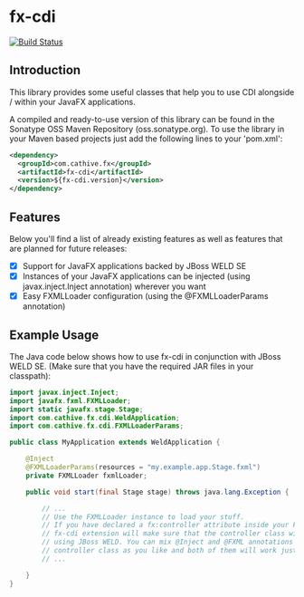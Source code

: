fx-cdi
======

[![Build Status](https://travis-ci.org/cathive/fx-cdi.png)](https://travis-ci.org/cathive/fx-cdi)

Introduction
------------

This library provides some useful classes that help you to use
CDI alongside / within your JavaFX applications.

A compiled and ready-to-use version of this library can be found in the
Sonatype OSS Maven Repository (oss.sonatype.org). To use the library
in your Maven based projects just add the following lines to your
'pom.xml':

```xml
<dependency>
  <groupId>com.cathive.fx</groupId>
  <artifactId>fx-cdi</artifactId>
  <version>${fx-cdi.version}</version>
</dependency>
```

Features
--------

Below you'll find a list of already existing features as well as features that are planned for
future releases:

- [x] Support for JavaFX applications backed by JBoss WELD SE
- [x] Instances of your JavaFX applications can be injected (using javax.inject.Inject annotation)
      wherever you want
- [x] Easy FXMLLoader configuration (using the @FXMLLoaderParams annotation)

Example Usage
-------------

The Java code below shows how to use fx-cdi in conjunction with JBoss WELD SE. (Make sure that you have the
required JAR files in your classpath):

```java
import javax.inject.Inject;
import javafx.fxml.FXMLLoader;
import static javafx.stage.Stage;
import com.cathive.fx.cdi.WeldApplication;
import com.cathive.fx.cdi.FXMLLoaderParams;

public class MyApplication extends WeldApplication {

    @Inject
    @FXMLLoaderParams(resources = "my.example.app.Stage.fxml")
    private FXMLLoader fxmlLoader;

    public void start(final Stage stage) throws java.lang.Exception {

        // ...
        // Use the FXMLLoader instance to load your stuff.
        // If you have declared a fx:controller attribute inside your FXML file, the
        // fx-cdi extension will make sure that the controller class will be constructed
        // using JBoss WELD. You can mix @Inject and @FXML annotations inside your
        // controller class as you like and both of them will work just fine.
        // ...

    }
}
```